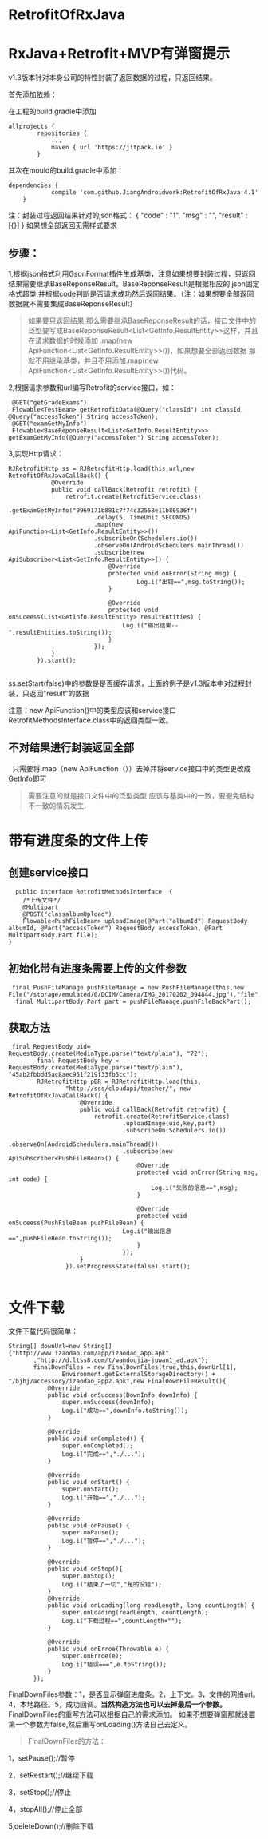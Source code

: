 # RetrofitOfRxJava

# RxJava+Retrofit+MVP有弹窗提示

v1.3版本针对本身公司的特性封装了返回数据的过程，只返回结果。

首先添加依赖：

在工程的build.gradle中添加
``` 
allprojects {
		repositories {
			...
			maven { url 'https://jitpack.io' }
		}
``` 
其次在mould的build.gradle中添加：
``` 
dependencies {
	        compile 'com.github.JiangAndroidwork:RetrofitOfRxJava:4.1'
	}
``` 

注：封装过程返回结果针对的json格式：
{
  "code" : "1",
  "msg" : "",
  "result" : [{}]
}
如果想全部返回无需样式要求
## 步骤：
1,根据json格式利用GsonFormat插件生成基类，注意如果想要封装过程，只返回结果需要继承BaseReponseResult。BaseReponseResult是根据相应的
json固定格式超类,并根据code判断是否请求成功然后返回结果。（注：如果想要全部返回数据就不需要集成BaseReponseResult）
>如果要只返回结果 那么需要继承BaseReponseResult的话，接口文件中的泛型要写成BaseReponseResult<List<GetInfo.ResultEntity>>这样，并且在请求数据的时候添加
.map(new ApiFunction<List<GetInfo.ResultEntity>>())，如果想要全部返回数据 那就不用继承基类，并且不用添加.map(new ApiFunction<List<GetInfo.ResultEntity>>())代码。


2,根据请求参数和url编写Retrofit的service接口，如：
``` 
 @GET("getGradeExams")
 Flowable<TestBean> getRetrofitData(@Query("classId") int classId, @Query("accessToken") String accessToken);
 @GET("examGetMyInfo")
 Flowable<BaseReponseResult<List<GetInfo.ResultEntity>>> getExamGetMyInfo(@Query("accessToken") String accessToken);
 ``` 
3,实现Http请求：
``` 
RJRetrofitHttp ss = RJRetrofitHttp.load(this,url,new RetrofitOfRxJavaCallBack() {
            @Override
            public void callBack(Retrofit retrofit) {
                retrofit.create(RetrofitService.class)
                        .getExamGetMyInfo("9969171b881c7f74c32558e11b86936f")
                        .delay(5, TimeUnit.SECONDS)
                        .map(new ApiFunction<List<GetInfo.ResultEntity>>())
                        .subscribeOn(Schedulers.io())
                        .observeOn(AndroidSchedulers.mainThread())
                        .subscribe(new ApiSubscriber<List<GetInfo.ResultEntity>>() {
                            @Override
                            protected void onError(String msg) {
                                    Log.i("出错==",msg.toString());
                            }

                            @Override
                            protected void onSuceess(List<GetInfo.ResultEntity> resultEntities) {
                                Log.i("输出结果--",resultEntities.toString());
                            }
                        });
            }
        }).start();
     
``` 
ss.setStart(false)中的参数是是否缓存请求，上面的例子是v1.3版本中对过程封装，只返回"result"的数据

注意：new ApiFunction<T>()中的类型应该和service接口RetrofitMethodsInterface.class中的返回类型一致。
## 不对结果进行封装返回全部
   只需要将.map（new ApiFunction<T>（））去掉并将service接口中的类型更改成GetInfo即可
	
> 需要注意的就是接口文件中的泛型类型 应该与基类中的一致，要避免结构不一致的情况发生.
# 带有进度条的文件上传
## 创建service接口
```
  public interface RetrofitMethodsInterface  {
    /*上传文件*/
    @Multipart
    @POST("classalbumUpload")
    Flowable<PushFileBean> uploadImage(@Part("albumId") RequestBody albumId, @Part("accessToken") RequestBody accessToken, @Part MultipartBody.Part file);
}
```
## 初始化带有进度条需要上传的文件参数
```
 final PushFileManage pushFileManage = new PushFileManage(this,new File("/storage/emulated/0/DCIM/Camera/IMG_20170202_094844.jpg"),"file","image/jpg");
  final MultipartBody.Part part = pushFileManage.pushFileBackPart();
```
## 获取方法
```
 final RequestBody uid= RequestBody.create(MediaType.parse("text/plain"), "72");
        final RequestBody key = RequestBody.create(MediaType.parse("text/plain"), "45ab2fbbdd5ac8aec951f219f33fb5cc");
        RJRetrofitHttp pBR = RJRetrofitHttp.load(this,
                "http://sss/cloudapi/teacher/", new RetrofitOfRxJavaCallBack() {
                    @Override
                    public void callBack(Retrofit retrofit) {
                        retrofit.create(RetrofitService.class)
                                .uploadImage(uid,key,part)
                                .subscribeOn(Schedulers.io())
                                .observeOn(AndroidSchedulers.mainThread())
                                .subscribe(new ApiSubscriber<PushFileBean>() {
                                    @Override
                                    protected void onError(String msg, int code) {
                                        Log.i("失败的信息==",msg);
                                    }

                                    @Override
                                    protected void onSuceess(PushFileBean pushFileBean) {
                                Log.i("输出信息==",pushFileBean.toString());
                                    }
                                });
                    }
                }).setProgressState(false).start();
        
```
# 文件下载

 文件下载代码很简单：
 ```
String[] downUrl=new String[]{"http://www.izaodao.com/app/izaodao_app.apk"
        ,"http://d.ltss8.com/t/wandoujia-juwan1_ad.apk"};
        finalDownFiles = new FinalDownFiles(true,this,downUrl[1],
                Environment.getExternalStorageDirectory() + "/bjhj/accessory/izaodao_app2.apk",new FinalDownFileResult(){
            @Override
            public void onSuccess(DownInfo downInfo) {
                super.onSuccess(downInfo);
                Log.i("成功==",downInfo.toString());
            }

            @Override
            public void onCompleted() {
                super.onCompleted();
                Log.i("完成==","./...");
            }

            @Override
            public void onStart() {
                super.onStart();
                Log.i("开始==","./...");
            }

            @Override
            public void onPause() {
                super.onPause();
                Log.i("暂停==","./...");
            }

            @Override
            public void onStop(){
                super.onStop();
                Log.i("结束了一切","是的没错");
            }
            @Override
            public void onLoading(long readLength, long countLength) {
                super.onLoading(readLength, countLength);
                Log.i("下载过程==",countLength+"");
            }

            @Override
            public void onErroe(Throwable e) {
                super.onErroe(e);
                Log.i("错误===",e.toString());
            }
        });
```
FinalDownFiles参数：1，是否显示弹窗进度条。2，上下文。3，文件的网络url。4，本地路径。5，成功回调。**当然构造方法也可以去掉最后一个参数。**
FinalDownFiles的重写方法可以根据自己的需求添加。
如果不想要弹窗那就设置第一个参数为false,然后重写onLoading()方法自己去定义。
> FinalDownFiles的方法：

1，setPause();//暂停

2，setRestart();//继续下载

3，setStop();//停止

4，stopAll();//停止全部

5,deleteDown();//删除下载
